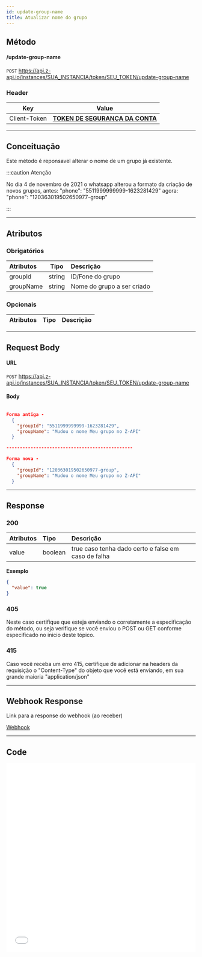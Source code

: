 ```yaml
---
id: update-group-name
title: Atualizar nome do grupo
---
```


## Método

#### /update-group-name

`POST` https://api.z-api.io/instances/SUA_INSTANCIA/token/SEU_TOKEN/update-group-name

### Header

|      Key       |            Value            |
| :------------: |     :-----------------:     |
|  Client-Token  | **[TOKEN DE SEGURANÇA DA CONTA](../security/client-token)** |
---

## Conceituação

Este método é reponsavel alterar o nome de um grupo já existente.

:::caution Atenção

No dia 4 de novembro de 2021 o whatsapp alterou a formato da criação de novos grupos, antes: "phone": "5511999999999-1623281429" agora: "phone": "120363019502650977-group"

:::

---

## Atributos

### Obrigatórios

| Atributos |  Tipo  | Descrição                  |
| :-------- | :----: | :------------------------- |
| groupId   | string | ID/Fone do grupo           |
| groupName | string | Nome do grupo a ser criado |

### Opcionais

| Atributos | Tipo | Descrição |
| :-------- | :--: | :-------- |

---

## Request Body

#### URL

`POST` https://api.z-api.io/instances/SUA_INSTANCIA/token/SEU_TOKEN/update-group-name

#### Body

```json

Forma antiga -
  {
    "groupId": "5511999999999-1623281429",
    "groupName": "Mudou o nome Meu grupo no Z-API"
  }

-----------------------------------------------

Forma nova -
  {
    "groupId": "120363019502650977-group",
    "groupName": "Mudou o nome Meu grupo no Z-API"
  }

```

---

## Response

### 200

| Atributos | Tipo    | Descrição                                           |
| :-------- | :------ | :-------------------------------------------------- |
| value     | boolean | true caso tenha dado certo e false em caso de falha |

**Exemplo**

```json
{
  "value": true
}
```

### 405

Neste caso certifique que esteja enviando o corretamente a especificação do método, ou seja verifique se você enviou o POST ou GET conforme especificado no inicio deste tópico.

### 415

Caso você receba um erro 415, certifique de adicionar na headers da requisição o "Content-Type" do objeto que você está enviando, em sua grande maioria "application/json"

---

## Webhook Response

Link para a response do webhook (ao receber)

[Webhook](../webhooks/on-message-received#response)

---

## Code

<iframe src="//api.apiembed.com/?source=https://raw.githubusercontent.com/Z-API/z-api-docs/main/json-examples/update-group-name.json&targets=all" frameborder="0" scrolling="no" width="100%" height="500px" seamless></iframe>
